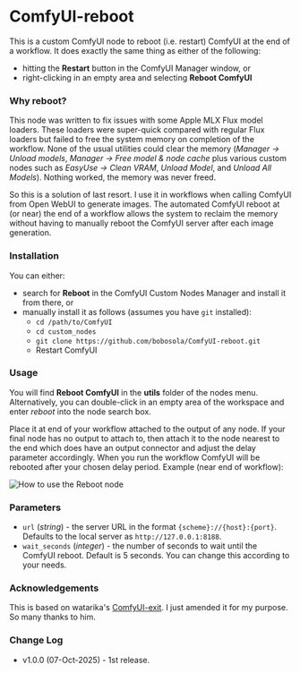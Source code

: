 # ComfyUI-reboot

This is a custom ComfyUI node to reboot (i.e. restart) ComfyUI at the end of a workflow. It does exactly the same thing as either of the following:

* hitting the **Restart** button in the ComfyUI Manager window, or
* right-clicking in an empty area and selecting **Reboot ComfyUI**

### Why reboot?

This node was written to fix issues with some Apple MLX Flux model loaders. These loaders were super-quick compared with regular Flux loaders but failed to free the system memory on completion of the workflow. None of the usual utilities could clear the memory (_Manager -> Unload models_, _Manager -> Free model & node cache_ plus various custom nodes such as _EasyUse -> Clean VRAM_, _Unload Model_, and _Unload All Models_). Nothing worked, the memory was never freed.

So this is a solution of last resort. I use it in workflows when calling ComfyUI from Open WebUI to generate images. The automated ComfyUI reboot at (or near) the end of a workflow allows the system to reclaim the memory without having to manually reboot the ComfyUI server after each image generation.

### Installation
You can either:

* search for **Reboot** in the ComfyUI Custom Nodes Manager and install it from there, or
* manually install it as follows (assumes you have `git` installed):
    * `cd /path/to/ComfyUI`
    * `cd custom_nodes`
    * `git clone https://github.com/bobosola/ComfyUI-reboot.git`
    * Restart ComfyUI

### Usage
You will find **Reboot ComfyUI** in the **utils** folder of the nodes menu. Alternatively, you can double-click in an empty area of the workspace and enter _reboot_ into the node search box.

Place it at end of your workflow attached to the output of any node. If your final node has no output to attach to, then attach it to the node nearest to the end which does have an output connector and adjust the delay parameter accordingly. When you run the workflow ComfyUI will be rebooted after your chosen delay period. Example (near end of workflow):

![How to use the Reboot node](https://raw.githubusercontent.com/bobosola/repo/ComfyUI-reboot/assets/screenshot01.png)

### Parameters
* `url` (_string_) - the server URL in the format `{scheme}://{host}:{port}`. Defaults to the local server as `http://127.0.0.1:8188`.
* `wait_seconds` (_integer_) - the number of seconds to wait until the ComfyUI reboot. Default is 5 seconds. You can change this according to your needs.

### Acknowledgements

This is based on watarika's [ComfyUI-exit](https://github.com/watarika/ComfyUI-exit). I just amended it for my purpose. So many thanks to him.

### Change Log
- v1.0.0 (07-Oct-2025) - 1st release.

